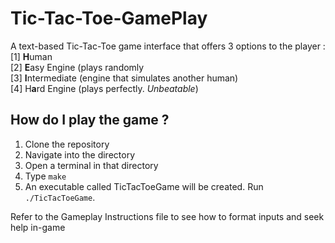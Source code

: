 # Tic-Tac-Toe-GamePlay

A text-based Tic-Tac-Toe game interface that offers 3 options to the player :  
[1] **H**uman  
[2] **E**asy Engine (plays randomly  
[3] **I**ntermediate (engine that simulates another human)  
[4] H**a**rd Engine (plays perfectly. _Unbeatable_)  

## How do I play the game ?

1. Clone the repository
2. Navigate into the directory
3. Open a terminal in that directory
4. Type ``make``
5. An executable called TicTacToeGame will be created. Run ```./TicTacToeGame```.  

Refer to the Gameplay Instructions file to see how to format inputs and seek help in-game
